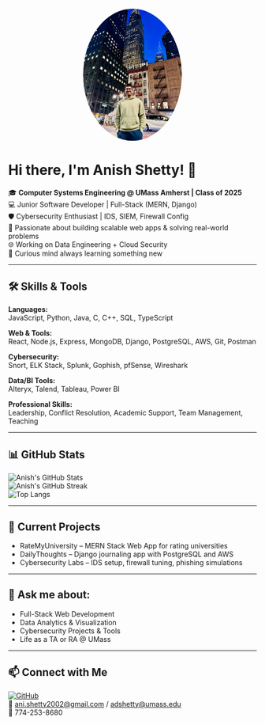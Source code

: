    <p align="center">
     <img src="6ba78116-8fce-42ec-963e-cc428bb87239.JPG" width="200" style="border-radius:50%" alt="Anish Shetty"/>
   </p>


# Hi there, I'm Anish Shetty! 👋

🎓 **Computer Systems Engineering @ UMass Amherst | Class of 2025**  
💻 Junior Software Developer | Full-Stack (MERN, Django)  
🛡️ Cybersecurity Enthusiast | IDS, SIEM, Firewall Config  
🎯 Passionate about building scalable web apps & solving real-world problems  
🌐 Working on Data Engineering + Cloud Security  
🧠 Curious mind always learning something new  

---

## 🛠️ Skills & Tools

**Languages:**  
JavaScript, Python, Java, C, C++, SQL, TypeScript  

**Web & Tools:**  
React, Node.js, Express, MongoDB, Django, PostgreSQL, AWS, Git, Postman  

**Cybersecurity:**  
Snort, ELK Stack, Splunk, Gophish, pfSense, Wireshark  

**Data/BI Tools:**  
Alteryx, Talend, Tableau, Power BI  

**Professional Skills:**  
Leadership, Conflict Resolution, Academic Support, Team Management, Teaching  

---

## 📊 GitHub Stats

![Anish's GitHub Stats](https://github-readme-stats.vercel.app/api?username=adshetty18&show_icons=true&theme=tokyonight)  
![Anish's GitHub Streak](https://github-readme-streak-stats.herokuapp.com/?user=adshetty18&theme=tokyonight)  
![Top Langs](https://github-readme-stats.vercel.app/api/top-langs/?username=adshetty18&layout=compact&theme=tokyonight)  

---

## 🚀 Current Projects

- RateMyUniversity – MERN Stack Web App for rating universities  
- DailyThoughts – Django journaling app with PostgreSQL and AWS  
- Cybersecurity Labs – IDS setup, firewall tuning, phishing simulations

---

## 💬 Ask me about:
- Full-Stack Web Development
- Data Analytics & Visualization
- Cybersecurity Projects & Tools
- Life as a TA or RA @ UMass

---

## 📫 Connect with Me

[![GitHub](https://img.shields.io/badge/GitHub-adshetty18-181717?style=flat&logo=github)](https://github.com/adshetty18)  
📧 ani.shetty2002@gmail.com / adshetty@umass.edu  
📱 774-253-8680
